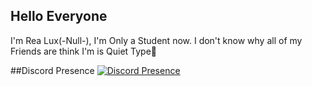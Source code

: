 ## Hello Everyone 
I'm Rea Lux(-Null-), I'm Only a Student now. I don't know why all of my Friends are think I'm is Quiet Type🗿

##Discord Presence
[![Discord Presence](https://lanyard.cnrad.dev/api/:957528736809504789)](https://discord.com/users/:957528736809504789)

<!--
**GildasEdraE/GildasEdraE** is a ✨ _special_ ✨ repository because its `README.md` (this file) appears on your GitHub profile.

Here are some ideas to get you started:

- 🔭 I’m currently working on ...
- 🌱 I’m currently learning ...
- 👯 I’m looking to collaborate on ...
- 🤔 I’m looking for help with ...
- 💬 Ask me about ...
- 📫 How to reach me: ...
- 😄 Pronouns: ...
- ⚡ Fun fact: ...
-->
